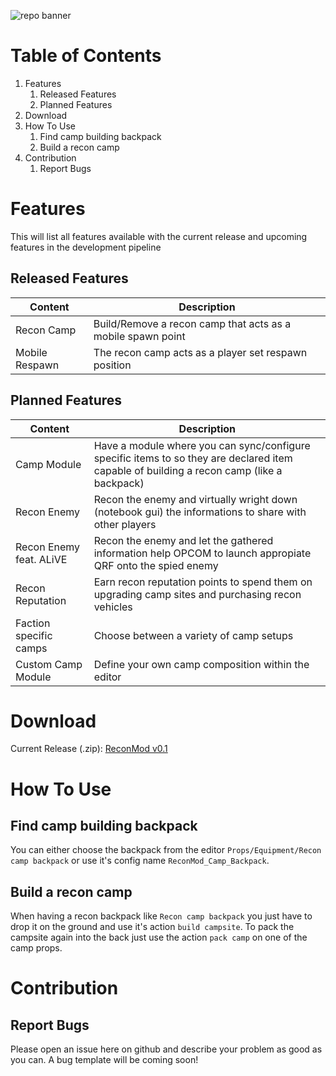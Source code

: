![repo banner](https://github.com/xetra11/ReconMod/blob/master/data/images/repo_banner.png?raw=true)

Table of Contents
=================
1. Features
   1. Released Features
   2. Planned Features
3. Download
2. How To Use
   1. Find camp building backpack
   2. Build a recon camp
3. Contribution
   1. Report Bugs

# Features
This will list all features available with the current release and upcoming features in the development pipeline

## Released Features


| Content | Description |
|---| --- |
| Recon Camp  | Build/Remove a recon camp that acts as a mobile spawn point |
| Mobile Respawn  | The recon camp acts as a player set respawn position |

## Planned Features

| Content | Description |
|---| --- |
| Camp Module| Have a module where you can sync/configure specific items to so they are declared item capable of building a recon camp (like a backpack) |
| Recon Enemy| Recon the enemy and virtually wright down (notebook gui) the informations to share with other players |
| Recon Enemy feat. ALiVE| Recon the enemy and let the gathered information help OPCOM to launch appropiate QRF onto the spied enemy|
| Recon Reputation | Earn recon reputation points to spend them on upgrading camp sites and purchasing recon vehicles |
| Faction specific camps| Choose between a variety of camp setups|
| Custom Camp Module| Define your own camp composition within the editor|
 # Download

 Current Release (.zip): [ReconMod v0.1](https://github.com/xetra11/ReconMod/releases/download/v0.1/ReconMod_v0.1.zip)

# How To Use
## Find camp building backpack
You can either choose the backpack from the editor
`Props/Equipment/Recon camp backpack` or use it's config name `ReconMod_Camp_Backpack`.

## Build a recon camp
When having a recon backpack like `Recon camp backpack` you just have to drop it on the ground
and use it's action `build campsite`. To pack the campsite again into the back just use the action `pack camp` on one of the camp props.

# Contribution
## Report Bugs
Please open an issue here on github and describe your problem as good as you can. A bug template will be coming soon!

